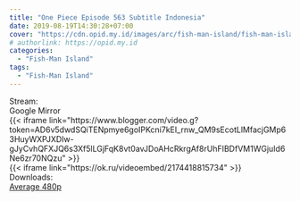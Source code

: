 ```yaml
---
title: "One Piece Episode 563 Subtitle Indonesia"
date: 2019-08-19T14:30:28+07:00
cover: "https://cdn.opid.my.id/images/arc/fish-man-island/fish-man-island.webp" # Optional, cover
# authorlink: https://opid.my.id
categories:
  - "Fish-Man Island"
tags:
  - "Fish-Man Island"
---
```

<div class="ui menu violet borderless inverted">
  <div class="header item active">
        Stream:
    </div>
  <a class="active item" data-tab="google">
    <i class="google drive icon"></i> Google
  </a>
  <a class="item nounderline" data-tab="mirror">
    <i class="odnoklassniki icon"></i> Mirror
  </a>
</div>
<div class="ui bottom attached tab segment active" style="border:0 !important;" data-tab="google">
{{< iframe link="https://www.blogger.com/video.g?token=AD6v5dwdSQiTENpmye6goIPKcni7kEI_rnw_QM9sEcotLlMfacjGMp63HuyWXPJXDIw-gJyCvhQFXJQ6s3Xf5lLGjFqK8vt0avJDoAHcRkrgAf8rUhFIBDfVM1WGjuId6Ne6zr70NQzu" >}}
</div>
<div class="ui bottom attached tab segment" style="border:0 !important;" data-tab="mirror">
{{< iframe link="https://ok.ru/videoembed/2174418815734" >}}
</div>
<div class="ui menu violet borderless inverted">
  <div class="header item active">
        Downloads:
    </div>
  <a class="item nounderline" href="https://ouo.io/tCqrLVg" target="_blank" rel="dofollow"><i class="google drive icon"></i>
    Average 480p</a>
</div>
